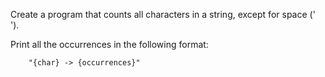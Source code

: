 Create a program that counts all characters in a string, except for space (' '). 

Print all the occurrences in the following format:

    	"{char} -> {occurrences}"

